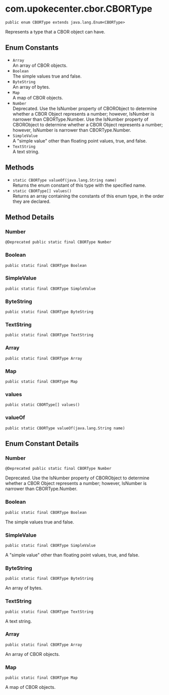 # com.upokecenter.cbor.CBORType

    public enum CBORType extends java.lang.Enum<CBORType>

Represents a type that a CBOR object can have.

## Enum Constants

* `Array`<br>
 An array of CBOR objects.
* `Boolean`<br>
 The simple values true and false.
* `ByteString`<br>
 An array of bytes.
* `Map`<br>
 A map of CBOR objects.
* `Number`<br>
 Deprecated.
Use the IsNumber property of CBORObject to determine whether a CBOR Object
 represents a number; however, IsNumber is narrower than CBORType.Number.
 Use the IsNumber property of CBORObject to determine whether a CBOR Object
 represents a number; however, IsNumber is narrower than CBORType.Number.
* `SimpleValue`<br>
 A "simple value" other than floating point values, true, and false.
* `TextString`<br>
 A text string.

## Methods

* `static CBORType valueOf​(java.lang.String name)`<br>
 Returns the enum constant of this type with the specified name.
* `static CBORType[] values()`<br>
 Returns an array containing the constants of this enum type, in
the order they are declared.

## Method Details

### Number
    @Deprecated public static final CBORType Number
### Boolean
    public static final CBORType Boolean
### SimpleValue
    public static final CBORType SimpleValue
### ByteString
    public static final CBORType ByteString
### TextString
    public static final CBORType TextString
### Array
    public static final CBORType Array
### Map
    public static final CBORType Map
### values
    public static CBORType[] values()
### valueOf
    public static CBORType valueOf​(java.lang.String name)
## Enum Constant Details

### Number
    @Deprecated public static final CBORType Number
Deprecated.
Use the IsNumber property of CBORObject to determine whether a CBOR Object
 represents a number; however, IsNumber is narrower than CBORType.Number.

### Boolean
    public static final CBORType Boolean
The simple values true and false.
### SimpleValue
    public static final CBORType SimpleValue
A "simple value" other than floating point values, true, and false.
### ByteString
    public static final CBORType ByteString
An array of bytes.
### TextString
    public static final CBORType TextString
A text string.
### Array
    public static final CBORType Array
An array of CBOR objects.
### Map
    public static final CBORType Map
A map of CBOR objects.
